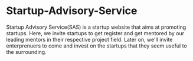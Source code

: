 # Startup-Advisory-Service
Startup Advisory Service(SAS) is a startup website that aims at promoting startups. Here, we invite startups to get register and get mentored by our leading mentors in their respective project field.
Later on, we'll invite enterprenuers to come and invest on the startups that they seem useful to the surrounding.
